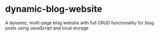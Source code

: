 # dynamic-blog-website
A dynamic, multi-page blog website with full CRUD functionality for blog posts using JavaScript and local storage
